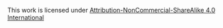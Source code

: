 This work is licensed under [Attribution-NonCommercial-ShareAlike 4.0 International](https://creativecommons.org/licenses/by-nc-sa/4.0/?ref=chooser-v1)
